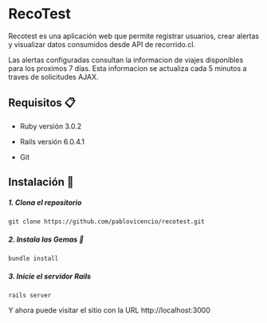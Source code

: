 <h1>RecoTest</h1>

<p>Recotest es una aplicación web que permite registrar usuarios, crear alertas y visualizar datos consumidos desde API de recorrido.cl.</p>
<p>Las alertas configuradas consultan la informacion de viajes disponibles para los proximos 7 días. Esta informacion se actualiza cada 5 minutos a traves de solicitudes AJAX.</p>


<h2>Requisitos 📋</h2>

* Ruby versión 3.0.2

* Rails versión 6.0.4.1

* Git

<h2>Instalación 🔧</h2>

##### 1. Clona el repositorio

```
git clone https://github.com/pablovicencio/recotest.git
```
##### 2. Instala las Gemas 💎

```
bundle install
```

##### 3. Inicie el servidor Rails

```
rails server
```

Y ahora puede visitar el sitio con la URL http://localhost:3000




